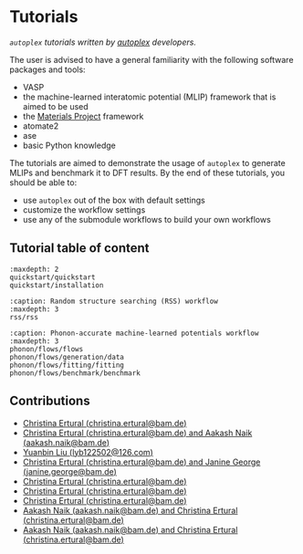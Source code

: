 Tutorials
==========

*`autoplex` tutorials written by [autoplex](https://github.com/autoatml/autoplex) developers.*

The user is advised to have a general familiarity with the following software packages and tools:
 * VASP
 * the machine-learned interatomic potential (MLIP) framework that is aimed to be used
 * the [Materials Project](https://next-gen.materialsproject.org/) framework
 * atomate2
 * ase
 * basic Python knowledge

The tutorials are aimed to demonstrate the usage of `autoplex` to generate MLIPs and benchmark it to DFT results.
By the end of these tutorials, you should be able to:

* use `autoplex` out of the box with default settings
* customize the workflow settings
* use any of the submodule workflows to build your own workflows

## Tutorial table of content

```{toctree}
:maxdepth: 2
quickstart/quickstart
quickstart/installation
```

```{toctree}
:caption: Random structure searching (RSS) workflow
:maxdepth: 3
rss/rss
```

```{toctree}
:caption: Phonon-accurate machine-learned potentials workflow
:maxdepth: 3
phonon/flows/flows
phonon/flows/generation/data
phonon/flows/fitting/fitting
phonon/flows/benchmark/benchmark
```

## Contributions

- [Christina Ertural (christina.ertural@bam.de)](quickstart/quickstart.md)
- [Christina Ertural (christina.ertural@bam.de) and Aakash Naik (aakash.naik@bam.de)](quickstart/installation.md)
- [Yuanbin Liu (lyb122502@126.com)](rss/rss.md)
- [Christina Ertural (christina.ertural@bam.de) and Janine George (janine.george@bam.de)](phonon/flows/flows.md)
- [Christina Ertural (christina.ertural@bam.de)](phonon/flows/generation/data.md)
- [Christina Ertural (christina.ertural@bam.de)](phonon/flows/fitting/fitting.md)
- [Christina Ertural (christina.ertural@bam.de)](phonon/flows/benchmark/benchmark.md)
- [Aakash Naik (aakash.naik@bam.de) and Christina Ertural (christina.ertural@bam.de)](jobflowremote.md)
- [Aakash Naik (aakash.naik@bam.de) and Christina Ertural (christina.ertural@bam.de)](mongodb.md)

